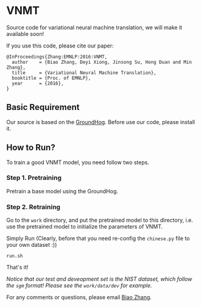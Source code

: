 # VNMT

Source code for variational neural machine translation, we will make it available soon!

If you use this code, please cite our paper:
```
@InProceedings{Zhang:EMNLP:2016:VNMT,
  author    = {Biao Zhang, Deyi Xiong, Jinsong Su, Hong Duan and Min Zhang},
  title     = {Variational Neural Machine Translation},
  booktitle = {Proc. of EMNLP},
  year      = {2016},
}
```

## Basic Requirement

Our source is based on the <a href="https://github.com/lisa-groundhog/GroundHog">GroundHog</a>. Before use our code, please install it.

## How to Run?

To train a good VNMT model, you need follow two steps.

###  Step 1. Pretraining

Pretrain a base model using the GroundHog.

### Step 2. Retraining

Go to the `work` directory, and put the pretrained model to this directory, i.e. use the pretrained model to initialize the parameters of VNMT.

Simply Run (Clearly, before that you need re-config the `chinese.py` file to your own dataset :))
```
run.sh
```
That's it!

*Notice that our test and deveopment set is the NIST dataset, which follow the `sgm` format! Please see the `work/data/dev` for example.*

For any comments or questions, please email <a href="mailto:zb@stu.xmu.edu.cn">Biao Zhang</a>.

